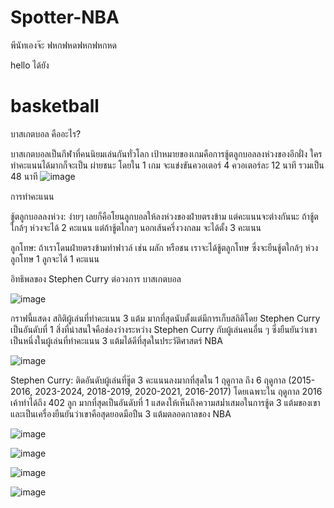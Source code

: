 # Spotter-NBA


พีนัทเองจ๊ะ
ฟหกฟหดฟหกฟหกหด

hello ได้ยัง









# basketball
บาสเกตบอล คืออะไร?

บาสเกตบอลเป็นกีฬาที่คนนิยมเล่นกันทั่วโลก เป้าหมายของเกมคือการชู้ตลูกบอลลงห่วงของอีกฝั่ง ใครทำคะแนนได้มากก็จะเป็น ผ่ายชนะ โดยใน 1 เกม จะแข่งขันควอเตอร์ 4 ควอเตอร์ละ 12 นาที รวมเป็น 48 นาที 
![image](https://github.com/user-attachments/assets/c659c5a2-0157-4402-87ea-2a6e532121bf)

การทำคะแนน

ชู้ตลูกบอลลงห่วง: ง่ายๆ เลยก็คือโยนลูกบอลให้ลงห่วงของฝ่ายตรงข้าม แต่คะแนนจะต่างกันนะ ถ้าชู้ตใกล้ๆ ห่วงจะได้ 2 คะแนน แต่ถ้าชู้ตไกลๆ นอกเส้นครึ่งวงกลม จะได้ตั้ง 3 คะแนน

ลูกโทษ: ถ้าเราโดนฝ่ายตรงข้ามทำฟาวล์ เช่น ผลัก หรือชน เราจะได้ชู้ตลูกโทษ ซึ่งจะยืนชู้ตใกล้ๆ ห่วง ลูกโทษ 1 ลูกจะได้ 1 คะแนน

อิทธิพลของ Stephen Curry ต่อวงการ บาสเกตบอล


![image](https://github.com/user-attachments/assets/749be5b2-8b16-484b-a885-2a36cec9fce6)

กราฟนี้แสดง สถิติผู้เล่นที่ทำคะแนน 3 แต้ม มากที่สุดนับตั้งแต่มีการเก็บสถิติโดย Stephen Curry เป็นอันดับที่ 1 สิ่งที่น่าสนใจคือช่องว่างระหว่าง Stephen Curry กับผู้เล่นคนอื่น ๆ ซึ่งยืนยันว่าเขาเป็นหนึ่งในผู้เล่นที่ทำคะแนน 3 แต้มได้ดีที่สุดในประวัติศาสตร์ NBA

![image](https://github.com/user-attachments/assets/a068c268-4890-4f6d-808f-218425f654b8)

Stephen Curry: ติดอันดับผู้เล่นที่ชู๊ต 3 คะแนนลงมากที่สุดใน 1 ฤดูกาล ถึง 6 ฤดูกาล (2015-2016, 2023-2024, 2018-2019, 2020-2021, 2016-2017) โดยเฉพาะใน ฤดูกาล 2016 เค้าทำได้ถึง 402 ลูก มากที่สุดเป็นอันดับที่ 1 แสดงให้เห็นถึงความสม่ำเสมอในการชู้ต 3 แต้มของเขา และเป็นเครื่องยืนยันว่าเขาคือสุดยอดมือปืน 3 แต้มตลอดกาลของ NBA 

![image](https://github.com/user-attachments/assets/3188390d-4eec-4d7e-8038-12d1f808f62b)

![image](https://github.com/user-attachments/assets/610a4506-fb2a-463d-8bb4-91f7e65123f6)

![image](https://github.com/user-attachments/assets/6a1b86f6-7363-47e4-bb17-18d5ff4631a9)

![image](https://github.com/user-attachments/assets/2421a1a0-7c79-4822-bf78-edf347a1628b)
















































